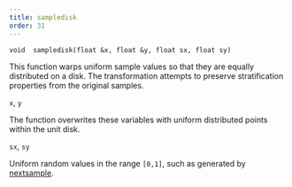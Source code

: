 ```yaml
---
title: sampledisk
order: 31
---
```

`void  sampledisk(float &x, float &y, float sx, float sy)`

This function warps uniform sample values so that they are equally
distributed on a disk. The transformation attempts to preserve
stratification properties from the original samples.

`x`, `y`

The function overwrites these variables with uniform distributed points within the unit disk.

`sx`, `sy`

Uniform random values in the range `[0,1]`, such as generated by [nextsample](./nextsample).

